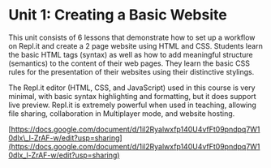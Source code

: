 # Unit 1: Creating a Basic Website

This unit consists of 6 lessons that demonstrate how to set up a workflow on Repl.it and create a 2 page website using HTML and CSS. Students learn the basic HTML tags \(syntax\) as well as how to add meaningful structure \(semantics\) to the content of their web pages. They learn the basic CSS rules for the presentation of their websites using their distinctive stylings.

The Repl.it  editor \(HTML, CSS, and JavaScript\) used in this course is very minimal, with basic syntax highlighting and formatting, but it does support live preview. Repl.it is extremely powerful when used in teaching, allowing file sharing, collaboration in Multiplayer mode, and website hosting.

[https://docs.google.com/document/d/1il2Ryalwxfp140U4vfFt09pndpq7W10dlx\_l-ZrAF-w/edit?usp=sharing](https://docs.google.com/document/d/1il2Ryalwxfp140U4vfFt09pndpq7W10dlx_l-ZrAF-w/edit?usp=sharing)

